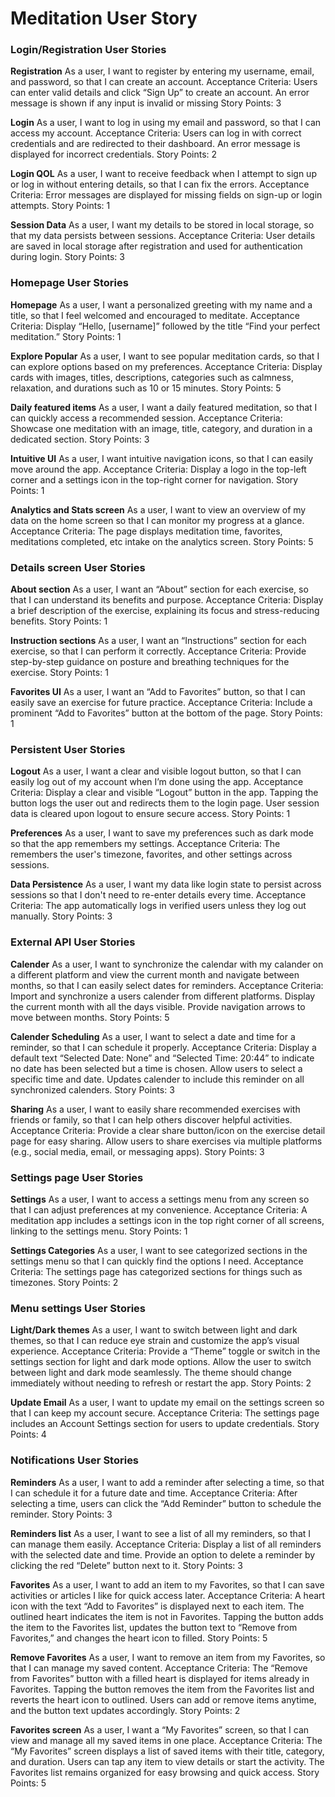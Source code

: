 # Meditation User Story


### Login/Registration User Stories
**Registration**
As a user, I want to register by entering my username, email, and password, so that I can create an account.
Acceptance Criteria:
Users can enter valid details and click “Sign Up” to create an account.
An error message is shown if any input is invalid or missing
Story Points: 3

**Login**
As a user, I want to log in using my email and password, so that I can access my account.
Acceptance Criteria:
Users can log in with correct credentials and are redirected to their dashboard.
An error message is displayed for incorrect credentials.
Story Points: 2

**Login QOL**
As a user, I want to receive feedback when I attempt to sign up or log in without entering details, so that I can fix the errors.
Acceptance Criteria:
Error messages are displayed for missing fields on sign-up or login attempts.
Story Points: 1

**Session Data**
As a user, I want my details to be stored in local storage, so that my data persists between sessions.
Acceptance Criteria:
User details are saved in local storage after registration and used for authentication during login.
Story Points: 3 


### Homepage User Stories
**Homepage**
As a user, I want a personalized greeting with my name and a title, so that I feel welcomed and encouraged to meditate.
Acceptance Criteria:
Display “Hello, [username]” followed by the title “Find your perfect meditation.”
Story Points: 1

**Explore Popular**
As a user, I want to see popular meditation cards, so that I can explore options based on my preferences.
Acceptance Criteria:
Display cards with images, titles, descriptions, categories such as calmness, relaxation, and durations such as 10 or 15 minutes.
Story Points: 5

**Daily featured items**
As a user, I want a daily featured meditation, so that I can quickly access a recommended session.
Acceptance Criteria:
Showcase one meditation with an image, title, category, and duration in a dedicated section.
Story Points: 3

**Intuitive UI**
As a user, I want intuitive navigation icons, so that I can easily move around the app.
Acceptance Criteria:
Display a logo in the top-left corner and a settings icon in the top-right corner for navigation.
Story Points: 1

**Analytics and Stats screen**
As a user, I want to view an overview of my data on the home screen so that I can monitor my progress at a glance.
Acceptance Criteria:
The page displays meditation time, favorites, meditations completed, etc intake on the analytics screen.
Story Points: 5


### Details screen User Stories
**About section**
As a user, I want an “About” section for each exercise, so that I can understand its benefits and purpose.
Acceptance Criteria:
Display a brief description of the exercise, explaining its focus and stress-reducing benefits.
Story Points: 1

**Instruction sections**
As a user, I want an “Instructions” section for each exercise, so that I can perform it correctly.
Acceptance Criteria:
Provide step-by-step guidance on posture and breathing techniques for the exercise.
Story Points: 1

**Favorites UI**
As a user, I want an “Add to Favorites” button, so that I can easily save an exercise for future practice.
Acceptance Criteria:
Include a prominent “Add to Favorites” button at the bottom of the page.
Story Points: 1


### Persistent User Stories
**Logout**
As a user, I want a clear and visible logout button, so that I can easily log out of my account when I’m done using the app.
Acceptance Criteria:
Display a clear and visible “Logout” button in the app.
Tapping the button logs the user out and redirects them to the login page.
User session data is cleared upon logout to ensure secure access.
Story Points: 1

**Preferences**
As a user, I want to save my preferences such as dark mode so that the app remembers my settings.
Acceptance Criteria:
The remembers the user's timezone, favorites, and other settings across sessions.

**Data Persistence**
As a user, I want my data like login state to persist across sessions so that I don't need to re-enter details every time.
Acceptance Criteria:
The app automatically logs in verified users unless they log out manually.
Story Points: 3


### External API User Stories
**Calender**
As a user, I want to synchronize the calendar with my calander on a different platform and view the current month and navigate between months, so that I can easily select dates for reminders.
Acceptance Criteria:
Import and synchronize a users calender from different platforms.
Display the current month with all the days visible.
Provide navigation arrows to move between months.
Story Points: 5

**Calender Scheduling**
As a user, I want to select a date and time for a reminder, so that I can schedule it properly.
Acceptance Criteria:
Display a default text “Selected Date: None” and “Selected Time: 20:44” to indicate no date has been selected but a time is chosen.
Allow users to select a specific time and date.
Updates calender to include this reminder on all synchronized calenders.
Story Points: 3

**Sharing**
As a user, I want to easily share recommended exercises with friends or family, so that I can help others discover helpful activities.
Acceptance Criteria:
Provide a clear share button/icon on the exercise detail page for easy sharing.
Allow users to share exercises via multiple platforms (e.g., social media, email, or messaging apps).
Story Points: 3


### Settings page User Stories
**Settings**
As a user, I want to access a settings menu from any screen so that I can adjust preferences at my convenience.
Acceptance Criteria:
A meditation app includes a settings icon in the top right corner of all screens, linking to the settings menu.
Story Points: 1

**Settings Categories**
As a user, I want to see categorized sections in the settings menu so that I can quickly find the options I need.
Acceptance Criteria:
The settings page has categorized sections for things such as timezones.
Story Points: 2


### Menu settings User Stories
**Light/Dark themes**
As a user, I want to switch between light and dark themes, so that I can reduce eye strain and customize the app’s visual experience.
Acceptance Criteria:
Provide a “Theme” toggle or switch in the settings section for light and dark mode options.
Allow the user to switch between light and dark mode seamlessly.
The theme should change immediately without needing to refresh or restart the app.
Story Points: 2

**Update Email**
As a user, I want to update my email on the settings screen so that I can keep my account secure.
Acceptance Criteria:
The settings page includes an Account Settings section for users to update credentials.
Story Points: 4


### Notifications User Stories
**Reminders**
As a user, I want to add a reminder after selecting a time, so that I can schedule it for a future date and time.
Acceptance Criteria:
After selecting a time, users can click the “Add Reminder” button to schedule the reminder.
Story Points: 3

**Reminders list**
As a user, I want to see a list of all my reminders, so that I can manage them easily.
Acceptance Criteria:
Display a list of all reminders with the selected date and time.
Provide an option to delete a reminder by clicking the red “Delete” button next to it.
Story Points: 3

**Favorites**
As a user, I want to add an item to my Favorites, so that I can save activities or articles I like for quick access later.
Acceptance Criteria:
A heart icon with the text “Add to Favorites” is displayed next to each item.
The outlined heart indicates the item is not in Favorites.
Tapping the button adds the item to the Favorites list, updates the button text to “Remove from Favorites,” and changes the heart icon to filled.
Story Points: 5

**Remove Favorites**
As a user, I want to remove an item from my Favorites, so that I can manage my saved content.
Acceptance Criteria:
The “Remove from Favorites” button with a filled heart is displayed for items already in Favorites.
Tapping the button removes the item from the Favorites list and reverts the heart icon to outlined.
Users can add or remove items anytime, and the button text updates accordingly.
Story Points: 2

**Favorites screen**
As a user, I want a “My Favorites” screen, so that I can view and manage all my saved items in one place.
Acceptance Criteria:
The “My Favorites” screen displays a list of saved items with their title, category, and duration.
Users can tap any item to view details or start the activity.
The Favorites list remains organized for easy browsing and quick access.
Story Points: 5


